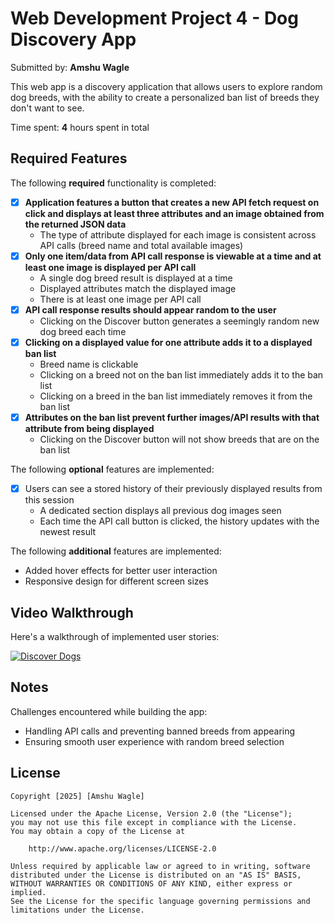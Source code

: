 # Web Development Project 4 - Dog Discovery App

Submitted by: **Amshu Wagle**

This web app is a discovery application that allows users to explore random dog breeds, with the ability to create a personalized ban list of breeds they don't want to see.

Time spent: **4** hours spent in total

## Required Features

The following **required** functionality is completed: 

- [x] **Application features a button that creates a new API fetch request on click and displays at least three attributes and an image obtained from the returned JSON data**
  - The type of attribute displayed for each image is consistent across API calls (breed name and total available images)
- [x] **Only one item/data from API call response is viewable at a time and at least one image is displayed per API call**
  - A single dog breed result is displayed at a time 
  - Displayed attributes match the displayed image
  - There is at least one image per API call
- [x] **API call response results should appear random to the user**
  - Clicking on the Discover button generates a seemingly random new dog breed each time
- [x] **Clicking on a displayed value for one attribute adds it to a displayed ban list**
  - Breed name is clickable
  - Clicking on a breed not on the ban list immediately adds it to the ban list 
  - Clicking on a breed in the ban list immediately removes it from the ban list 
- [x] **Attributes on the ban list prevent further images/API results with that attribute from being displayed**
  - Clicking on the Discover button will not show breeds that are on the ban list

The following **optional** features are implemented:

- [x] Users can see a stored history of their previously displayed results from this session
  - A dedicated section displays all previous dog images seen
  - Each time the API call button is clicked, the history updates with the newest result

The following **additional** features are implemented:

* Added hover effects for better user interaction
* Responsive design for different screen sizes

## Video Walkthrough

Here's a walkthrough of implemented user stories:


[![Discover Dogs](https://img.youtube.com/vi/Qvw_Jox6xkI/0.jpg)](https://www.youtube.com/watch?v=Qvw_Jox6xkI)

<!-- https://www.youtube.com/watch?v=
https://youtu.be/Qvw_Jox6xkI?si=L-EOHh_rQt5N49N6 -->
## Notes

Challenges encountered while building the app:
- Handling API calls and preventing banned breeds from appearing
- Ensuring smooth user experience with random breed selection


## License

    Copyright [2025] [Amshu Wagle]

    Licensed under the Apache License, Version 2.0 (the "License");
    you may not use this file except in compliance with the License.
    You may obtain a copy of the License at

        http://www.apache.org/licenses/LICENSE-2.0

    Unless required by applicable law or agreed to in writing, software
    distributed under the License is distributed on an "AS IS" BASIS,
    WITHOUT WARRANTIES OR CONDITIONS OF ANY KIND, either express or implied.
    See the License for the specific language governing permissions and
    limitations under the License.
